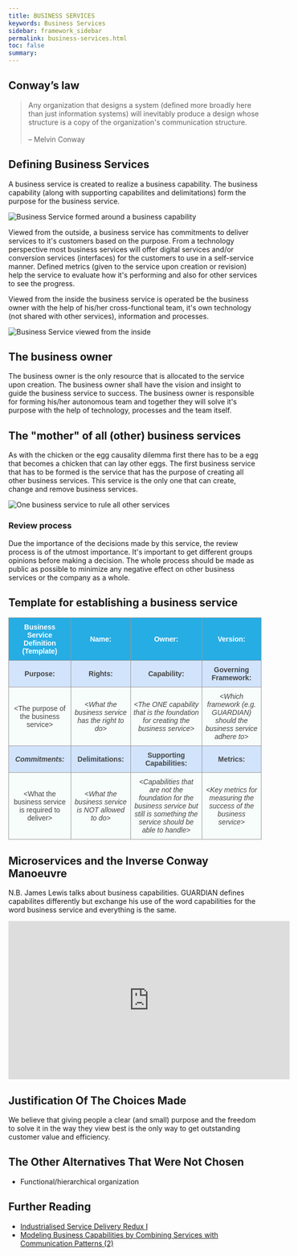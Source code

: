 ```yaml
---
title: BUSINESS SERVICES
keywords: Business Services
sidebar: framework_sidebar
permalink: business-services.html
toc: false
summary:
---
```


## Conway’s law
> Any organization that designs a system (defined more broadly here than just information systems) will inevitably produce a design whose structure is a copy of the organization's communication structure.  
> <br>– Melvin Conway

## Defining Business Services
A business service is created to realize a business capability. The business capability (along with supporting capabilites and delimitations) form the purpose for the business service.

![Business Service formed around a business capability](images/business-service-capability.png)

Viewed from the outside, a business service has commitments to deliver services to it's customers based on the purpose. From a technology perspective most business services will offer digital services and/or conversion services (interfaces) for the customers to use in a self-service manner. Defined metrics (given to the service upon creation or revision) help the service to evaluate how it's performing and also for other services to see the progress.

Viewed from the inside the business service is operated be the business owner with the help of his/her cross-functional team, it's own technology (not shared with other services), information and processes.

![Business Service viewed from the inside](images/business-service.png)

## The business owner
The business owner is the only resource that is allocated to the service upon creation. The business owner shall have the vision and insight to guide the business service to success. The business owner is responsible for forming his/her autonomous team and together they will solve it's purpose with the help of technology, processes and the team itself.

## The "mother" of all (other) business services
As with the chicken or the egg causality dilemma first there has to be a egg that becomes a chicken that can lay other eggs. The first business service that has to be formed is the service that has the purpose of creating all other business services. This service is the only one that can create, change and remove business services.

![One business service to rule all other services](images/Business-service-for-services.png)

### Review process
Due the importance of the decisions made by this service, the review process is of the utmost importance. It's important to get different groups opinions before making a decision. The whole process should be made as public as possible to minimize any negative effect on other business services or the company as a whole.

## Template for establishing a business service
<style type="text/css">
.tg  {border-collapse:collapse;border-spacing:0;border-color:#999;}
.tg td{font-family:Arial, sans-serif;font-size:14px;padding:10px 5px;border-style:solid;border-width:1px;overflow:hidden;word-break:normal;border-color:#999;color:#444;background-color:#F7FDFA;}
.tg th{font-family:Arial, sans-serif;font-size:14px;font-weight:normal;padding:10px 5px;border-style:solid;border-width:1px;overflow:hidden;word-break:normal;border-color:#999;color:#fff;background-color:#26ADE4;}
.tg .tg-ga2z{background-color:#f7fdfa;text-align:center}
.tg .tg-h8rl{font-weight:bold;color:#ffffff;text-align:center}
.tg .tg-bdj1{background-color:#d2e4fc;font-weight:bold;text-align:center}
.tg .tg-vr8s{font-weight:bold;background-color:#26ade4;color:#ffffff;text-align:center}
.tg .tg-iuhw{font-style:italic;background-color:#f7fdfa;text-align:center}
.tg .tg-w438{background-color:#d2e4fc;font-weight:bold;font-style:italic;text-align:center}
</style>
<table class="tg">
  <tr>
    <th class="tg-h8rl">Business Service Definition (Template)</th>
    <th class="tg-vr8s">Name:</th>
    <th class="tg-vr8s">Owner:</th>
    <th class="tg-vr8s">Version:</th>
  </tr>
  <tr>
    <td class="tg-bdj1">Purpose:</td>
    <td class="tg-bdj1">Rights:</td>
    <td class="tg-bdj1">Capability:</td>
    <td class="tg-bdj1">Governing Framework:</td>
  </tr>
  <tr>
    <td class="tg-ga2z">&lt;The purpose of the business service&gt;</td>
    <td class="tg-iuhw">&lt;What the business service has the right to do&gt;</td>
    <td class="tg-iuhw">&lt;The ONE capability that is the foundation for creating the business service&gt;</td>
    <td class="tg-iuhw">&lt;Which framework (e.g. GUARDIAN) should the business service adhere to&gt;</td>
  </tr>
  <tr>
    <td class="tg-w438">Commitments:</td>
    <td class="tg-bdj1">Delimitations:</td>
    <td class="tg-bdj1">Supporting Capabilities:</td>
    <td class="tg-bdj1">Metrics:</td>
  </tr>
  <tr>
    <td class="tg-ga2z">&lt;What the business service is required to deliver&gt;</td>
    <td class="tg-iuhw">&lt;What the business service is NOT allowed to do&gt;</td>
    <td class="tg-iuhw">&lt;Capabilities that are not the foundation for the business service but still is something the service should be able to handle&gt;</td>
    <td class="tg-iuhw">&lt;Key metrics for measuring the success of the business service&gt;</td>
  </tr>
</table>

## Microservices and the Inverse Conway Manoeuvre
N.B. James Lewis talks about business capabilities. GUARDIAN defines capabilites differently but exchange his use of the word capabilities for the word business service and everything is the same.

<iframe width="560" height="315" src="https://www.youtube.com/embed/uicjqeZO690" frameborder="0" allowfullscreen></iframe>

## Justification Of The Choices Made
We believe that giving people a clear (and small) purpose and the freedom to solve it in the way they view best is the only way to get outstanding customer value and efficiency.

## The Other Alternatives That Were Not Chosen
* Functional/hierarchical organization

## Further Reading
* [Industrialised Service Delivery Redux I](https://itblagger.wordpress.com/2008/07/)
* [Modeling Business Capabilities by Combining Services with Communication Patterns (2)](https://blogs.msdn.microsoft.com/asehmi/2007/06/24/modeling-business-capabilities-by-combining-services-with-communication-patterns-2/)

